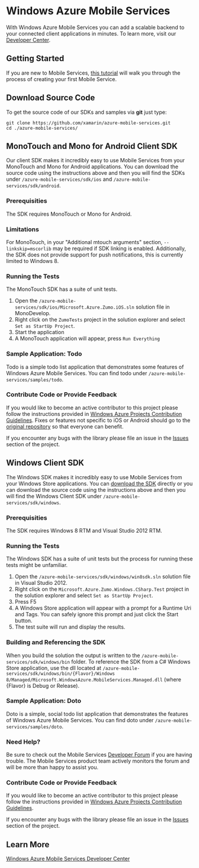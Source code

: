 # Windows Azure Mobile Services

With Windows Azure Mobile Services you can add a scalable backend to your connected client applications in minutes. To learn more, visit our [Developer Center](http://www.windowsazure.com/en-us/develop/mobile).

## Getting Started

If you are new to Mobile Services, [this tutorial](https://www.windowsazure.com/en-us/develop/mobile/tutorials/get-started/) will walk you through the process of creating your first Mobile Service.

## Download Source Code

To get the source code of our SDKs and samples via **git** just type:

    git clone https://github.com/xamarin/azure-mobile-services.git
    cd ./azure-mobile-services/

## MonoTouch and Mono for Android Client SDK

Our client SDK makes it incredibly easy to use Mobile Services from your MonoTouch and Mono for Android applications. You can download the source code using the instructions above and then you will find the SDKs under ```/azure-mobile-services/sdk/ios``` and ```/azure-mobile-services/sdk/android```.

### Prerequisities

The SDK requires MonoTouch or Mono for Android.

### Limitations

For MonoTouch, in your "Additional mtouch arguments" section, ```--linkskip=mscorlib``` may be required if SDK linking is enabled.
Additionally, the SDK does not provide support for push notifications, this is currently limited to Windows 8.

### Running the Tests

The MonoTouch SDK has a suite of unit tests. 

1. Open the ```/azure-mobile-services/sdk/ios/Microsoft.Azure.Zumo.iOS.sln``` solution file in MonoDevelop.
2. Right click on the ```ZumoTests``` project in the solution explorer and select ```Set as StartUp Project```.
3. Start the application
4. A MonoTouch application will appear, press ```Run Everything```

### Sample Application: Todo

Todo is a simple todo list application that demonstrates some features of Windows Azure Mobile Services. You can find todo under ```/azure-mobile-services/samples/todo```.

### Contribute Code or Provide Feedback

If you would like to become an active contributor to this project please follow the instructions provided in [Windows Azure Projects Contribution Guidelines](http://windowsazure.github.com/guidelines.html). Fixes or features not specific to iOS or Android should go to the [original repository](https://github.com/WindowsAzure/azure-mobile-services) so that everyone can benefit.

If you encounter any bugs with the library please file an issue in the [Issues](https://github.com/xamarin/azure-mobile-services/issues) section of the project.

## Windows Client SDK

The Windows SDK makes it incredibly easy to use Mobile Services from your Windows Store applications. You can [download the SDK](http://go.microsoft.com/fwlink/?LinkId=257545&clcid=0x409) directly or you can download the source code using the instructions above and then you will find the Windows Client SDK under ```/azure-mobile-services/sdk/windows```.

### Prerequisities

The SDK requires Windows 8 RTM and Visual Studio 2012 RTM.

### Running the Tests

The Windows SDK has a suite of unit tests but the process for running these tests might be unfamiliar. 

1. Open the ```/azure-mobile-services/sdk/windows/win8sdk.sln``` solution file in Visual Studio 2012.
2. Right click on the ```Microsoft.Azure.Zumo.Windows.CSharp.Test``` project in the solution explorer and select ```Set as StartUp Project```.
3. Press F5
4. A Windows Store application will appear with a prompt for a Runtime Uri and Tags. You can safely ignore this prompt and just click the Start button.
5. The test suite will run and display the results.

### Building and Referencing the SDK

When you build the solution the output is written to the  ```/azure-mobile-services/sdk/windows/bin``` folder. To reference the SDK from a C# Windows Store application, use the dll located at
 ```/azure-mobile-services/sdk/windows/bin/{Flavor}/Windows 8/Managed/Microsoft.WindowsAzure.MobileServices.Managed.dll``` (where {Flavor} is Debug or Release).

### Sample Application: Doto

Doto is a simple, social todo list application that demonstrates the features of Windows Azure Mobile Services. You can find doto under ```/azure-mobile-services/samples/doto```.

### Need Help?

Be sure to check out the Mobile Services [Developer Forum](http://social.msdn.microsoft.com/Forums/en-US/azuremobile/) if you are having trouble. The Mobile Services product team actively monitors the forum and will be more than happy to assist you.

### Contribute Code or Provide Feedback

If you would like to become an active contributor to this project please follow the instructions provided in [Windows Azure Projects Contribution Guidelines](http://windowsazure.github.com/guidelines.html).

If you encounter any bugs with the library please file an issue in the [Issues](https://github.com/WindowsAzure/azure-mobile-services/issues) section of the project.

## Learn More
[Windows Azure Mobile Services Developer Center](http://www.windowsazure.com/en-us/develop/mobile)
